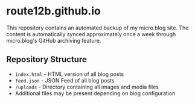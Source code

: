 # route12b.github.io
This repository contains an automated backup of my micro.blog site. The content is automatically synced approximately once a week through micro.blog's GitHub archiving feature.

## Repository Structure

* `index.html` - HTML version of all blog posts
* `feed.json` - JSON Feed of all blog posts
* `/uploads` - Directory containing all images and media files
* Additional files may be present depending on blog configuration
